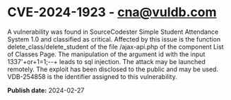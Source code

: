 # CVE-2024-1923 - cna@vuldb.com

A vulnerability was found in SourceCodester Simple Student Attendance System 1.0 and classified as critical. Affected by this issue is the function delete_class/delete_student of the file /ajax-api.php of the component List of Classes Page. The manipulation of the argument id with the input 1337'+or+1=1;--+ leads to sql injection. The attack may be launched remotely. The exploit has been disclosed to the public and may be used. VDB-254858 is the identifier assigned to this vulnerability.

**Publish date:** 2024-02-27
